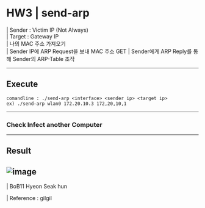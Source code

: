 # HW3 | send-arp

| Sender : Victim IP (Not Always)<br>
| Target : Gateway IP<br>
| 나의 MAC 주소 가져오기<br>
| Sender IP에 ARP Request을 보내 MAC 주소 GET
| Sender에게 ARP Reply를 통해 Sender의 ARP-Table 조작

---
## Execute
```
comandline : ./send-arp <interface> <sender ip> <target ip>
ex) ./send-arp wlan0 172.20.10.3 172,20,10,1
```
---
### Check Infect another Computer

---
## Result
![image](https://user-images.githubusercontent.com/79035672/183304075-c5c9e0bc-c4e9-4237-908c-fe2ca80cd5b7.png)
---
| BoB11 Hyeon Seak hun

| Reference : gilgil

